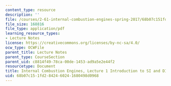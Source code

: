 ```yaml
---
content_type: resource
description: ''
file: /courses/2-61-internal-combustion-engines-spring-2017/68b07c151fd2842460241680498d0968_MIT2_61S17_lec1.pdf
file_size: 168816
file_type: application/pdf
learning_resource_types:
- Lecture Notes
license: https://creativecommons.org/licenses/by-nc-sa/4.0/
ocw_type: OCWFile
parent_title: Lecture Notes
parent_type: CourseSection
parent_uid: c8814f49-78ca-00de-1453-ad9a5e2e44f2
resourcetype: Document
title: Internal Combustion Engines, Lecture 1 Introduction to SI and DI engines
uid: 68b07c15-1fd2-8424-6024-1680498d0968
---
```

